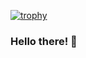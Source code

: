 [![trophy](https://github-profile-trophy.vercel.app/?username=dvlyon&theme=matrix&&title=LongTimeUser,Commits)](https://github.com/ryo-ma/github-profile-trophy)

### Hello there! 👋

<!--
**dvlyon/DvLyon** is a ✨ _special_ ✨ repository because its `README.md` (this file) appears on your GitHub profile.

Here are some ideas to get you started:

- 🔭 I’m currently working on ...
- 🌱 I’m currently learning ...
- 👯 I’m looking to collaborate on ...
- 🤔 I’m looking for help with ...
- 💬 Ask me about ...
- 📫 How to reach me: ...
- 😄 Pronouns: ...
- ⚡ Fun fact: ...
-->
